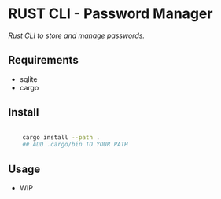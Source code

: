 # RUST CLI - Password Manager

*Rust CLI to store and manage passwords.*

## Requirements

* sqlite
* cargo

## Install

```sh

    cargo install --path .
    ## ADD .cargo/bin TO YOUR PATH

```

## Usage

- WIP
